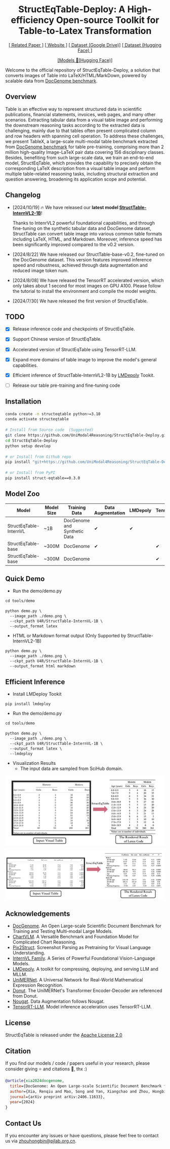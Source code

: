 <div align="center">
<h1>StructEqTable-Deploy: A High-efficiency Open-source Toolkit for Table-to-Latex Transformation</h1>


[[ Related Paper ]](https://arxiv.org/abs/2406.11633) [[ Website ]](https://unimodal4reasoning.github.io/DocGenome_page/) [[ Dataset (Google Drive)]](https://drive.google.com/drive/folders/1OIhnuQdIjuSSDc_QL2nP4NwugVDgtItD) [[ Dataset (Hugging Face) ]](https://huggingface.co/datasets/U4R/DocGenome/tree/main)

[[Models 🤗(Hugging Face)]](https://huggingface.co/U4R/StructTable-InternVL-1B/tree/main)


</div>

Welcome to the official repository of StructEqTable-Deploy, a solution that converts images of Table into LaTeX/HTML/MarkDown, powered by scalable data from [DocGenome benchmark](https://unimodal4reasoning.github.io/DocGenome_page/).


## Overview
Table is an effective way to represent structured data in scientific publications, financial statements, invoices, web pages, and many other scenarios. Extracting tabular data from a visual table image and performing the downstream reasoning tasks according to the extracted data is challenging, mainly due to that tables often present complicated column and row headers with spanning cell operation. To address these challenges, we present TableX, a large-scale multi-modal table benchmark extracted from [DocGenome benchmark](https://unimodal4reasoning.github.io/DocGenome_page/) for table pre-training, comprising more than 2 million high-quality Image-LaTeX pair data covering 156 disciplinary classes. Besides, benefiting from such large-scale data, we train an end-to-end model, StructEqTable, which provides the capability to precisely obtain the corresponding LaTeX description from a visual table image and perform multiple table-related reasoning tasks, including structural extraction and question answering, broadening its application scope and potential.

## Changelog
- [2024/10/19] 🔥 We have released our **latest model [StructTable-InternVL2-1B](https://huggingface.co/U4R/StructTable-InternVL-1B/tree/main)**! 

  Thanks to IntenrVL2 powerful foundational capabilities, and through fine-tuning on the synthetic tabular data and DocGenome dataset, StructTable can convert table image into various common table formats including LaTeX, HTML, and Markdown. Moreover, inference speed has been significantly improved compared to the v0.2 version.
- [2024/8/22] We have released our StructTable-base-v0.2, fine-tuned on the DocGenome dataset. This version features improved inference speed and robustness, achieved through data augmentation and reduced image token num.
- [2024/8/08] We have released the TensorRT accelerated version, which only takes about 1 second for most images on GPU A100. Please follow the tutorial to install the environment and compile the model weights.
- [2024/7/30] We have released the first version of StructEqTable. 

## TODO

- [x] Release inference code and checkpoints of StructEqTable.
- [x] Support Chinese version of StructEqTable.
- [x] Accelerated version of StructEqTable using TensorRT-LLM.
- [x] Expand more domains of table image to improve the model's general capabilities.
- [x] Efficient inference of StructTable-InternVL2-1B by [LMDepoly](https://github.com/InternLM/lmdeploy) Tookit.
- [ ] Release our table pre-training and fine-tuning code


## Installation
``` bash 
conda create -n structeqtable python>=3.10
conda activate structeqtable

# Install from Source code  (Suggested)
git clone https://github.com/UniModal4Reasoning/StructEqTable-Deploy.git
cd StructEqTable-Deploy
python setup develop

# or Install from Github repo
pip install "git+https://github.com/UniModal4Reasoning/StructEqTable-Deploy.git"

# or Install from PyPI
pip install struct-eqtable==0.3.0
```

## Model Zoo

| Model | Model Size | Training Data | Data Augmentation | LMDepoly | TensorRT | HuggingFace |
|---------------------|------------|------------------|-------------------|----------|----------|-------------------|
| StructEqTable-InternVL | ~1B | DocGenome and Synthetic Data | ✔ | ✔ | | [v0.3](https://huggingface.co/U4R/StructTable-InternVL-1B/tree/main) |
| StructEqTable-base | ~300M | DocGenome | ✔ | | ✔ | [v0.2](https://huggingface.co/U4R/StructTable-base/tree/v0.2) |
| StructEqTable-base | ~300M | DocGenome | | | ✔ | [v0.1](https://huggingface.co/U4R/StructTable-base/tree/v0.1) |



## Quick Demo
- Run the demo/demo.py
```shell script
cd tools/demo

python demo.py \
  --image_path ./demo.png \
  --ckpt_path U4R/StructTable-InternVL-1B \
  --output_format latex
```

- HTML or Markdown format output (Only Supported by StructTable-InternVL2-1B)

```shell script
python demo.py \
  --image_path ./demo.png \
  --ckpt_path U4R/StructTable-InternVL-1B \
  --output_format html markdown
```

## Efficient Inference
- Install LMDeploy Tookit
```shell script
pip install lmdeploy
```

- Run the demo/demo.py
```shell script
cd tools/demo

python demo.py \
  --image_path ./demo.png \
  --ckpt_path U4R/StructTable-InternVL-1B \
  --output_format latex \
  --lmdeploy
```


- Visualization Results
    - The input data are sampled from SciHub domain.

![](docs/demo_1.png)

![](docs/demo_2.png)


## Acknowledgements
- [DocGenome](https://github.com/UniModal4Reasoning/DocGenome). An Open Large-scale Scientific Document Benchmark for Training and Testing Multi-modal Large Models.
- [ChartVLM](https://github.com/UniModal4Reasoning/ChartVLM). A Versatile Benchmark and Foundation Model for Complicated Chart Reasoning.
- [Pix2Struct](https://github.com/google-research/pix2struct). Screenshot Parsing as Pretraining for Visual Language Understanding.
- [InternVL Family](https://github.com/OpenGVLab/InternVL). A Series of Powerful Foundational Vision-Language Models.
- [LMDepoly](https://github.com/InternLM/lmdeploy). A toolkit for compressing, deploying, and serving LLM and MLLM.
- [UniMERNet](https://github.com/opendatalab/UniMERNet). A Universal Network for Real-World Mathematical Expression Recognition.
- [Donut](https://huggingface.co/naver-clova-ix/donut-base). The UniMERNet's Transformer Encoder-Decoder are referenced from Donut.
- [Nougat](https://github.com/facebookresearch/nougat). Data Augmentation follows Nougat.  
- [TensorRT-LLM](https://github.com/NVIDIA/TensorRT-LLM). Model inference acceleration uses TensorRT-LLM.


## License
StructEqTable is released under the [Apache License 2.0](LICENSE)

## Citation
If you find our models / code / papers useful in your research, please consider giving ⭐ and citations 📝, thx :)  
```bibtex
@article{xia2024docgenome,
  title={DocGenome: An Open Large-scale Scientific Document Benchmark for Training and Testing Multi-modal Large Language Models},
  author={Xia, Renqiu and Mao, Song and Yan, Xiangchao and Zhou, Hongbin and Zhang, Bo and Peng, Haoyang and Pi, Jiahao and Fu, Daocheng and Wu, Wenjie and Ye, Hancheng and others},
  journal={arXiv preprint arXiv:2406.11633},
  year={2024}
}
```

## Contact Us
If you encounter any issues or have questions, please feel free to contact us via zhouhongbin@pjlab.org.cn.
